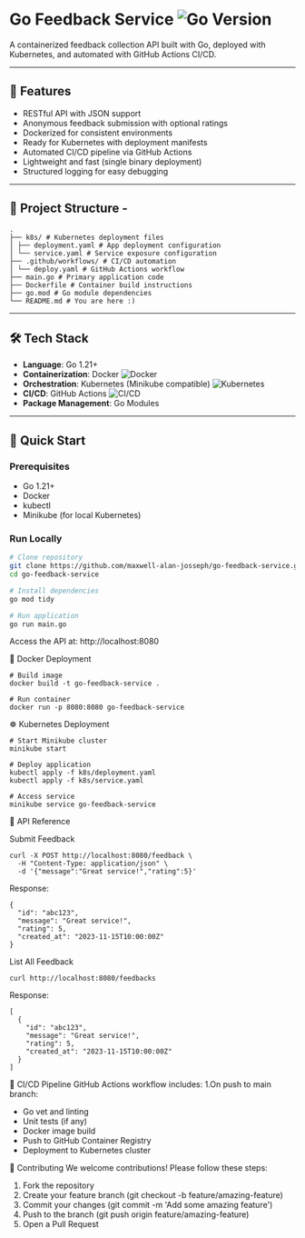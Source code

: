 # Go Feedback Service ![Go Version](https://img.shields.io/badge/Go-1.21+-brightgreen)

A containerized feedback collection API built with Go, deployed with Kubernetes, and automated with GitHub Actions CI/CD.

---

## 🚀 Features

- RESTful API with JSON support
- Anonymous feedback submission with optional ratings
- Dockerized for consistent environments
- Ready for Kubernetes with deployment manifests
- Automated CI/CD pipeline via GitHub Actions
- Lightweight and fast (single binary deployment)
- Structured logging for easy debugging

---

## 📁 Project Structure - 
```
.
├── k8s/ # Kubernetes deployment files
│ ├── deployment.yaml # App deployment configuration
│ └── service.yaml # Service exposure configuration
├── .github/workflows/ # CI/CD automation
│ └── deploy.yaml # GitHub Actions workflow
├── main.go # Primary application code
├── Dockerfile # Container build instructions
├── go.mod # Go module dependencies
└── README.md # You are here :)

```

---

## 🛠️ Tech Stack

- **Language**: Go 1.21+
- **Containerization**: Docker ![Docker](https://img.shields.io/badge/Docker-ready-blue)
- **Orchestration**: Kubernetes (Minikube compatible) ![Kubernetes](https://img.shields.io/badge/Kubernetes-compatible-blue)
- **CI/CD**: GitHub Actions ![CI/CD](https://img.shields.io/badge/CI%2FCD-GitHub%20Actions-yellow)
- **Package Management**: Go Modules

---

## 🏁 Quick Start

### Prerequisites

- Go 1.21+
- Docker
- kubectl
- Minikube (for local Kubernetes)

### Run Locally

```bash
# Clone repository
git clone https://github.com/maxwell-alan-josseph/go-feedback-service.git
cd go-feedback-service

# Install dependencies
go mod tidy

# Run application
go run main.go
```

Access the API at: http://localhost:8080

🐳 Docker Deployment
```
# Build image
docker build -t go-feedback-service .

# Run container
docker run -p 8080:8080 go-feedback-service
```
☸️ Kubernetes Deployment
```
# Start Minikube cluster
minikube start

# Deploy application
kubectl apply -f k8s/deployment.yaml
kubectl apply -f k8s/service.yaml

# Access service
minikube service go-feedback-service
```
📡 API Reference

Submit Feedback
```
curl -X POST http://localhost:8080/feedback \
  -H "Content-Type: application/json" \
  -d '{"message":"Great service!","rating":5}'
```
Response:
```
{
  "id": "abc123",
  "message": "Great service!",
  "rating": 5,
  "created_at": "2023-11-15T10:00:00Z"
}
```
List All Feedback
```
curl http://localhost:8080/feedbacks
```
Response:
```
[
  {
    "id": "abc123",
    "message": "Great service!",
    "rating": 5,
    "created_at": "2023-11-15T10:00:00Z"
  }
]
```

🔄 CI/CD Pipeline
GitHub Actions workflow includes:
1.On push to main branch:
  - Go vet and linting
  - Unit tests (if any)
  - Docker image build
  - Push to GitHub Container Registry
  - Deployment to Kubernetes cluster

🤝 Contributing
We welcome contributions! Please follow these steps:
1. Fork the repository
2. Create your feature branch (git checkout -b feature/amazing-feature)
3. Commit your changes (git commit -m 'Add some amazing feature')
4. Push to the branch (git push origin feature/amazing-feature)
5. Open a Pull Request
